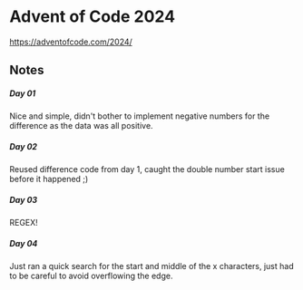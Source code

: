 # Advent of Code 2024

https://adventofcode.com/2024/

## Notes

##### Day 01

Nice and simple, didn't bother to implement negative numbers for the difference as the data was all positive.

##### Day 02

Reused difference code from day 1, caught the double number start issue before it happened ;)

##### Day 03

REGEX!

##### Day 04

Just ran a quick search for the start and middle of the x characters, just had to be careful to avoid overflowing the edge.
